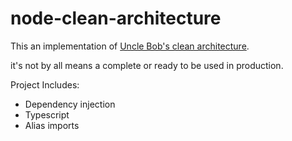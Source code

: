 # node-clean-architecture

This an implementation of [Uncle Bob's clean architecture](https://blog.cleancoder.com/uncle-bob/2012/08/13/the-clean-architecture.html).

it's not by all means a complete or ready to be used in production.

Project Includes:

- Dependency injection
- Typescript
- Alias imports
